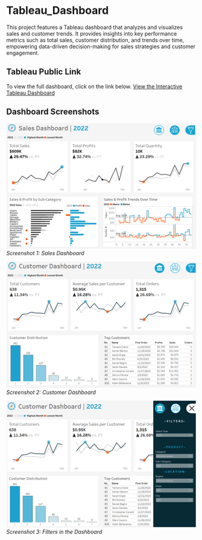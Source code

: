 # Tableau_Dashboard
This project features a Tableau dashboard that analyzes and visualizes sales and customer trends. It provides insights into key performance metrics such as total sales, customer distribution, and trends over time, empowering data-driven decision-making for sales strategies and customer engagement.

## Tableau Public Link
To view the full dashboard, click on the link below.
[View the Interactive Tableau Dashboard](https://public.tableau.com/views/YourDashboard)

## Dashboard Screenshots
![Screenshot 1](Sales_Dashboard.png)
*Screenshot 1: Sales Dashboard*

![Screenshot 2](Customer_Dashboard.png)
*Screenshot 2: Customer Dashboard*

![Screenshot 2](Filters.png)
*Screenshot 3: Filters in the Dashboard*
